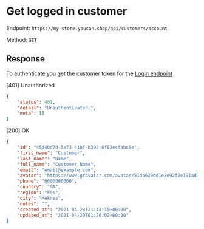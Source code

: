 # Get logged in customer

Endpoint: `https://my-store.youcan.shop/api/customers/account`

Method: `GET`

## Response

To authenticate you get the customer token for the [Login endpoint](/store-front/customers/login) 

[401] Unauthorized
```json
{
    "status": 401,
    "detail": "Unauthenticated.",
    "meta": []
}
```

[200] OK

```json
{
    "id": "45d4bd7d-5a73-41bf-b392-8f83ecfabc9e",
    "first_name": "Customer",
    "last_name": "Name",
    "full_name": "Customer Name",
    "email": "email@example.com",
    "avatar": "https://www.gravatar.com/avatar/51da629dd1e2e92f2e191ad1eb8aae89?s=100&d=http://my-store.youcan.shop/store-admin/images/generic_avatar.png",
    "phone": "0600000000",
    "country": "MA",
    "region": "Fes",
    "city": "Meknes",
    "notes": "",
    "created_at": "2021-04-28T21:43:10+00:00",
    "updated_at": "2021-04-29T01:26:02+00:00"
}
```
